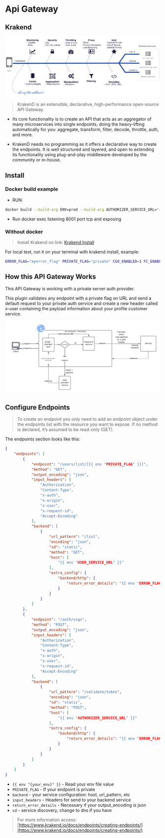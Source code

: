 # Api Gateway

## Krakend

![how to Krakend works](https://raw.githubusercontent.com/castmetal/krakend-private-auth-server-response/main/KrakendFlow.png)

> KrakenD is an extensible, declarative, high-performance open-source API Gateway.

- Its core functionality is to create an API that acts as an aggregator of many microservices into single endpoints, doing the heavy-lifting automatically for you: aggregate, transform, filter, decode, throttle, auth, and more.

- KrakenD needs no programming as it offers a declarative way to create the endpoints. It is well structured and layered, and open to extending its functionality using plug-and-play middleware developed by the community or in-house.

## Install

### Docker build example

- RUN:

```sh
docker build --build-arg ENV=prod --build-arg AUTHORIZER_SERVICE_URL="{your authorizer service url example: http://localhost:8000}" --build-arg LOGIN_SERVICE_URL="{your login service url example: http://localhost:4000}" --build-arg PRIVATE_FLAG="{your endpoint private flag example: private}" --build-arg TOKEN_HEADER="x-auth" -t mykrakend .
```

- Run docker exec listening 8001 port tcp and exposing

### Without docker

> Install Krakend on link: [Krakend Install](https://www.krakend.io/download/)

For local test, run it on your terminal with krakend install, example:

```sh
ERROR_FLAG="myerror_flag" PRIVATE_FLAG="private" CGO_ENABLED=1 FC_ENABLE=1 TOKEN_HEADER="x-auth" AUTHORIZER_SERVICE_URL="{your_auth_service_url:port}" LOGIN_SERVICE_URL="{your_service_url:port}" KRAKEND_PORT=8001 krakend run -d -c ./krakend.json -p 8001
```

## How this API Gateway Works

This API Gateway is working with a private server auth provider.

This plugin validates any endpoint with a private flag on URL and send a default request to your private auth service and create a new header called x-user containing the payload information about your profile customer service.

![how to auth provider plugin works](https://raw.githubusercontent.com/castmetal/krakend-private-auth-server-response/main/autho-provider-plugin.png)

## Configure Endpoints

> To create an endpoint you only need to add an endpoint object under the endpoints list with the resource you want to expose. If no method is declared, it’s assumed to be read-only (GET).

The endpoints section looks like this:

```json
{
    "endpoints": [
        {
            "endpoint": "/users/list/[{{ env "PRIVATE_FLAG" }}]",
            "method": "GET",
            "output_encoding": "json",
            "input_headers": [
                "Authorization",
                "Content-Type",
                "x-auth",
                "x-origin",
                "x-user",
                "x-request-id",
                "Accept-Encoding"
            ],
            "backend": [
                {
                    "url_pattern": "/list",
                    "encoding": "json",
                    "sd": "static",
                    "method": "GET",
                    "host": [
                        "{{ env "USER_SERVICE_URL" }}"
                    ],
                    "extra_config": {
                        "backend/http": {
                            "return_error_details": "{{ env "ERROR_FLAG" }}"
                        }
                    }
                }
            ]
        },
        {
            "endpoint": "/auth/sign",
            "method": "POST",
            "output_encoding": "json",
            "input_headers": [
                "Authorization",
                "Content-Type",
                "x-auth",
                "x-origin",
                "x-user",
                "x-request-id",
                "Accept-Encoding"
            ],
            "backend": [
                {
                    "url_pattern": "/validate/token",
                    "encoding": "json",
                    "sd": "static",
                    "method": "POST",
                    "host": [
                        "{{ env "AUTHORIZER_SERVICE_URL" }}"
                    ],
                    "extra_config": {
                        "backend/http": {
                            "return_error_details": "{{ env "ERROR_FLAG" }}"
                        }
                    }
                }
            ]
        }
    ]
}
```

- `{{ env "{your_env}" }}` - Read your env file value
- `PRIVATE_FLAG` - If your endpoint is private
- `backend` - your service configuration: host, url_pattern, etc
- `input_headers` - Headers for send to your backend service
- `return_error_details` - Necessary if your output_encoding is json
- `sd` - service discovery, change to dns if you have

> For more information access: [https://www.krakend.io/docs/endpoints/creating-endpoints/](https://www.krakend.io/docs/endpoints/creating-endpoints/)
